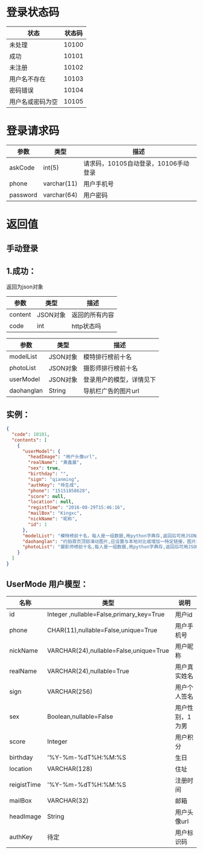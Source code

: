 # 登录状态码

| 状态       | 状态码   |
| -------- | ----- |
| 未处理      | 10100 |
| 成功       | 10101 |
| 未注册      | 10102 |
| 用户名不存在   | 10103 |
| 密码错误     | 10104 |
| 用户名或密码为空 | 10105 |

# 登录请求码

| 参数       | 类型          | 描述                      |
| -------- | ----------- | ----------------------- |
| askCode  | int(5)      | 请求码，10105自动登录，10106手动登录 |
| phone    | varchar(11) | 用户手机号                   |
| password | varchar(64) | 用户密码                    |



 # 返回值

## 手动登录

## 1.成功：

返回为json对象

| 参数      | 类型     | 描述      |
| ------- | ------ | ------- |
| content | JSON对象 | 返回的所有内容 |
| code    | int    | http状态吗 |



| 参数         | 类型     | 描述           |
| ---------- | ------ | ------------ |
| modelList  | JSON对象 | 模特排行榜前十名     |
| photoList  | JSON对象 | 摄影师排行榜前十名    |
| userModel  | JSON对象 | 登录用户的模型，详情见下 |
| daohanglan | String | 导航栏广告的图片url  |

## 实例：

```json
{
  "code": 10101, 
  "contents": [
    {
      "userModel": {
        "headImage": "用户头像url", 
        "realName": "黄鑫晨", 
        "sex": true, 
        "birthday": "", 
        "sign": "qianming", 
        "authKey": "待生成", 
        "phone": "15151858628", 
        "score": null, 
        "location": null, 
        "registTime": "2016-08-29T15:46:16", 
        "mailBox": "Kingxc", 
        "nickName": "昵称", 
        "id": 1
      }, 
      "modelList": "模特榜前十名，每人是一组数据,用python字典存,返回后可用JSON解析", 
      "daohanglan": "约拍首页顶部滑动图片,应设置与本地对比或增加一特定链接，图片未更新时应使用本地缓存", 
      "photoList": "摄影师榜前十名,每人是一组数据,用python字典存,返回后可用JSON解析"
    }
  ]
}
```





## UserMode 用户模型：

| 名称          | 类型                                       | 说明       |
| ----------- | ---------------------------------------- | -------- |
| id          | Integer ,nullable=False,primary_key=True | 用户id     |
| phone       | CHAR(11),nullable=False,unique=True      | 用户手机号    |
| nickName    | VARCHAR(24),nullable=False,unique=True   | 用户昵称     |
| realName    | VARCHAR(24),nullable=True                | 用户真实姓名   |
| sign        | VARCHAR(256)                             | 用户个人签名   |
| sex         | Boolean,nullable=False                   | 用户性别，1为男 |
| score       | Integer                                  | 用户积分     |
| birthday    | '%Y-%m-%dT%H:%M:%S                       | 生日       |
| location    | VARCHAR(128)                             | 住址       |
| reigistTime | '%Y-%m-%dT%H:%M:%S                       | 注册时间     |
| mailBox     | VARCHAR(32)                              | 邮箱       |
| headImage   | String                                   | 用户头像url  |
| authKey     | 待定                                       | 用户标识码    |



